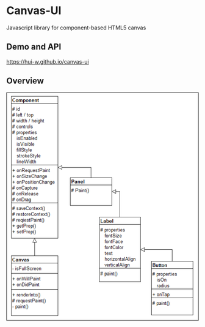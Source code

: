 # Canvas-UI
Javascript library for component-based HTML5 canvas

## Demo and API
https://hui-w.github.io/canvas-ui

## Overview
![image](https://raw.githubusercontent.com/hui-w/canvas-ui/master/demo/overview.png)
